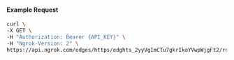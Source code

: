 <!-- Code generated for API Clients. DO NOT EDIT. -->

#### Example Request

```bash
curl \
-X GET \
-H "Authorization: Bearer {API_KEY}" \
-H "Ngrok-Version: 2" \
https://api.ngrok.com/edges/https/edghts_2yyVgImCTu7gkrIkoYVwpWjgFt2/routes/edghtsrt_2yyVgKtWVxtmv4P5R42j64VMs0G/ip_restriction
```
